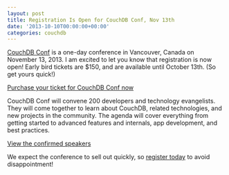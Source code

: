 ```yaml
---
layout: post
title: Registration Is Open for CouchDB Conf, Nov 13th
date: '2013-10-10T00:00:00+00:00'
categories: couchdb
---
```

<p><a href="http://conf.couchdb.org/">CouchDB Conf</a> is a one-day conference in Vancouver, Canada on November 13, 2013.  I am excited to let you know that registration is now open! Early bird tickets are $150, and are available until October 13th. (So get yours quick!)</p>

<p><a href="http://couchdbconf.eventbrite.com/">Purchase your ticket for CouchDB Conf now</a></p>

<p>CouchDB Conf will convene 200 developers and technology evangelists. They will come together to learn about CouchDB, related technologies, and new projects in the community. The agenda will cover everything from getting started to advanced features and internals, app development, and best practices.</p>

<p><a href="http://conf.couchdb.org/#speakers">View the confirmed speakers</a></p>

<p>We expect the conference to sell out quickly, so <a href="http://couchdbconf.eventbrite.com/">register today</a> to avoid disappointment!</p>

